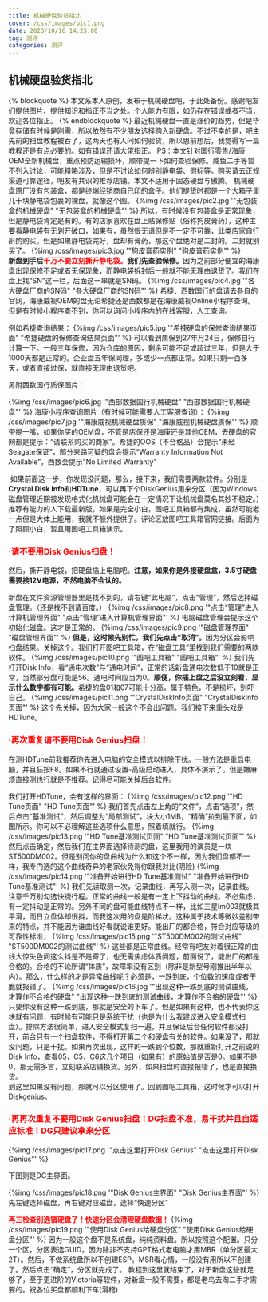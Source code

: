 ```yaml
---
title: 机械硬盘验货指北
cover: /css/images/pic1.png
date: 2023/10/16 14:23:00
tag: 测评
categories: 测评
---
```


## 机械硬盘验货指北

{% blockquote %}
本文系本人原创，发布于机械硬盘吧，于此处备份。感谢吧友们提供图片、提供知识和指正不当之处。个人能力有限，如仍存在错误或者不当，欢迎各位指正。
{% endblockquote %}
最近机械硬盘一直是涨价的趋势，但是毕竟存储有时候是刚需，所以依然有不少朋友选择购入新硬盘。不过不幸的是，吧主先前的扫盘教程被吞了，这两天也有人问如何验货，所以思前想后，我觉得写一篇教程还是有点必要的。如有错误还请大佬指正。
PS：本文针对国行零售/海康OEM全新机械盘，重点预防运输损坏，顺带提一下如何查验保修。咸鱼二手等暂不列入讨论，可能粗略涉及，但是不讨论如何辨别静电袋、假标等。购买请去正规渠道可靠途径，吧友有共识的推荐店铺。本文不适用于固态硬盘与傲腾。
机械硬盘原厂没有包装盒，都是终端经销商自己印的盒子。他们提货时都是一个大箱子里几十块静电袋包裹的裸盘，就像这个图。
{%img
    /css/images/pic2.jpg
    '"无包装盒的机械硬盘"
    "无包装盒的机械硬盘"'
%}
所以，有时候没有包装盒是正常现象，但是静电袋肯定是有的。有的店家喜欢在盘上贴保修贴（俗称狗皮膏药），这种主要看静电袋有无划开破口，如果有，虽然很无语但是不一定不可靠，此类店家自行斟酌购买。但是如果静电袋完好，盘却有膏药，那这个盘绝对是二封的。二封就别买了。
{%img
    /css/images/pic3.jpg
    '"狗皮膏药实例"
    "狗皮膏药实例"'
%}
<br><strong>新盘到手后</strong><strong style="color:red">千万不要立刻撕开静电袋。</strong><strong>我们先查验保修。</strong>因为之前部分便宜的海康盘出现保修不足或者无保现象，而静电袋拆封后一般就不能无理由退货了。我们在盘上找“SN”这一栏，后面这一串就是SN码。
{%img
    /css/images/pic4.jpg
    '"各大硬盘厂商的SN码"
    "各大硬盘厂商的SN码"'
%}
希捷、西数国行的盘请去各自的官网，海康威视OEM的盘无论希捷还是西数都是在海康威视Online小程序查询。但是有时候小程序查不到，你可以询问小程序内的在线客服，人工查询。

例如希捷查询结果：
{%img
    /css/images/pic5.jpg
    '"希捷硬盘的保修查询结果页面"
    "希捷硬盘的保修查询结果页面"'
%}
可以看到质保到27年月24日，保修自行计算一下。一般三年保修，因为仓库的原因，剩余可能不足或超过三年，但是大于1000天都是正常的。企业盘五年保同理，多或少一点都正常。如果只剩一百多天，或者直接过保，就直接无理由退货吧。

另附西数国行质保图片：

{%img
    /css/images/pic6.jpg
    '"西部数据国行机械硬盘"
    "西部数据国行机械硬盘"'
%}
海康小程序查询图片（有时候可能需要人工客服查询）：
{%img
    /css/images/pic7.jpg
    '"海康威视机械硬盘质保"
    "海康威视机械硬盘质保"'
%}
顺带提一嘴，如果你买的OEM盘，不管是店保还是海康还是其他OEM，去硬盘的官网都是提示：“请联系购买的商家”。希捷的OOS（不合格品）会提示“未经Seagate保证”，部分来路可疑的盘会提示“Warranty Information Not Available”，西数会提示"No Limited Warranty" 

 如果前面这一步，你发现没问题，那么，接下来，我们需要两款软件。分别是<strong>Crystal Disk Info</strong>和<strong>HDTune</strong>，可以再下个DiskGenius用来分区（因为Windows磁盘管理近期被发现格式化机械盘可能会在一定情况下让机械盘莫名其妙不稳定。）推荐有能力的人下载最新版。如果是完全小白，图吧工具箱都有集成，虽然可能老一点但是大体上能用，我就不额外提供了。评论区放图吧工具箱官网链接。后面为了照顾小白，暂且用图吧工具箱演示。

### <strong style="color:red">·请不要用Disk Genius扫盘！</strong>

然后，撕开静电袋，把硬盘插上电脑吧。<strong>注意，如果你是外接硬盘盒，3.5寸硬盘需要接12V电源，不然电脑不会认的。</strong>

新盘在文件资源管理器里是找不到的，请右键“此电脑”，点击“管理”，然后选择磁盘管理。（还是找不到请百度。）
{%img
    /css/images/pic8.png
    '"点击“管理”进入计算机管理界面"
    "点击“管理”进入计算机管理界面"'
%}
电脑磁盘管理会提示这个初始化磁盘。这才是正常的。
{%img
    /css/images/pic9.png
    '"磁盘管理界面"
    "磁盘管理界面"'
%}
<strong>但是，这时候先别忙，我们先点击“取消”。</strong>因为分区会影响扫盘结果。关掉这个。我们打开图吧工具箱，在“磁盘工具”里找到我们需要的两款软件。
{%img
    /css/images/pic10.png
    '"图吧工具箱"
    "图吧工具箱"'
%}
我们先打开Disk Info，看“通电次数”与“通电时间”，正常的话新盘通电次数低于10就是正常，当然部分盘可能是56。通电时间应当为0。<strong>顺便，你插上盘之后没立刻看，显示什么数字都有可能。</strong>希捷的盘01和07可能十分高，属于特色，不是损坏，别吓自己。
{%img
    /css/images/pic11.png
    '"CrystalDiskInfo页面"
    "CrystalDiskInfo页面"'
%}
这个先关掉，因为大家一般这个不会出问题。我们接下来重头戏是HDTune。

### <strong style="color:red">·再次重复请不要用Disk Genius扫盘！</strong>

在测HDTune前我推荐你先进入电脑的安全模式以排除干扰。一般方法是重启电脑，并且狂按F8。如果不行就通过设置-高级启动进入，具体不演示了。但是嫌麻烦直接测也行就是不推荐。记得尽可能关掉后台软件。

我们打开HDTune，会有这样的界面：
{%img
    /css/images/pic12.png
    '"HD Tune页面"
    "HD Tune页面"'
%}
我们首先点击左上角的“文件”，点击“选项”，然后点击“基准测试”，然后调整为“局部测试”，块大小1MB，“精确”拉到最下面，如图所示。你可以不必理解这些选项什么意思，照着填就行。
{%img
    /css/images/pic13.png
    '"HD Tune基准测试页面"
    "HD Tune基准测试页面"'
%}
然后点击确定，然后我们在主界面选择待测的盘，这里我用的演员是一块ST500DM002。但是别问你的盘曲线为什么和这个不一样，因为我们盘都不一样，我专门选的这个曲线奇异的老家伙免得你跟我对比(阴险) 
{%img
    /css/images/pic14.png
    '"准备开始进行HD Tune基准测试"
    "准备开始进行HD Tune基准测试"'
%}
我们先读取测一次，记录曲线，再写入测一次，记录曲线。注意千万别勾选快捷行程。正常的曲线一般是有一定上下抖动的曲线。不必焦虑，有一定抖动是正常的。另外不同的盘可能曲线特点不一样，比如三星lm003就极其平滑，而日立盘体却很抖，而我这次用的盘是阶梯状。这种属于技术等微妙差别带来的特点，并不能因为谁曲线好看就说谁更好。能出厂的都合格，符合对应等级的可靠性标准，
{%img
    /css/images/pic15.png
    '"ST500DM002的测试曲线"
    "ST500DM002的测试曲线"'
%}
这些都是正常曲线。经常有吧友对着很正常的曲线大惊失色问这么抖是不是寄了，也无需焦虑体质问题，前面说了，能出厂的都是合格的。合格的不论所谓“体质”，故障率没有区别（除非是新型号刚推出半年以内）。那么，什么样的才是异常曲线呢？必须是，一跌到底，个位数的速度或者干脆就报错了。
{%img
    /css/images/pic16.jpg
    '"出现这种一跌到底的测试曲线，才算作不合格的硬盘"
    "出现这种一跌到底的测试曲线，才算作不合格的硬盘"'
%}
只要你没有这种一跌到底，那就是安全的下车了。但是如果有这种，也不代表你这块就有问题，有时候有可能只是系统干扰（也是为什么我建议进入安全模式扫盘）。排除方法很简单，进入安全模式复扫一遍，并且保证后台任何软件都没打开，前台只有一个扫盘软件，不得打开第二个和硬盘有关的软件。如果没了，那就没问题，只是干扰。如果再次出现，这样的一跌到个位数，那就重新打开之前说的Disk Info，查看05，C5，C6这几个项目（如果有）的原始值是否是0。如果不是0，那无需多言，立刻联系店铺换货。另外，如果扫盘时直接报错了，也是直接换货。
<br>
到这里如果没有问题，那就可以分区使用了。回到图吧工具箱，这时候才可以打开Diskgenius。

### <strong style="color:red">·再再次重复不要用Disk Genius扫盘！DG扫盘不准，易干扰并且自适应标准！DG只建议拿来分区 </strong>

{%img
    /css/images/pic17.png
    '"点击这里打开Disk Genius"
    "点击这里打开Disk Genius"'
%}

下图则是DG主界面。

{%img
    /css/images/pic18.png
    '"Disk Genius主界面"
    "Disk Genius主界面"'
%}
先左键选择磁盘，再右键对应磁盘，选择“快速分区”

<strong style="color:red">再三检查别选错硬盘了！快速分区会清理硬盘数据！</strong>
{%img
    /css/images/pic19.png
    '"使用Disk Genius给硬盘分区"
    "使用Disk Genius给硬盘分区"'
%}
因为一般这个盘不是系统盘，纯纯资料盘。所以按照这个配置。只分一个区，分区表选GUID，因为除非不支持GPT格式老电脑才用MBR（单分区最大2T）。然后，不做系统盘所以不创建ESP。MSR看心情，一般没有用所以不创建了。然后点击“确定”，分区就完成了。
教程到这里就结束了，对于新盘这些就足够了，至于更进阶的Victoria等软件，对新盘一般不需要，都是老鸟去淘二手才需要的。祝各位买盘都顺利下车(滑稽)